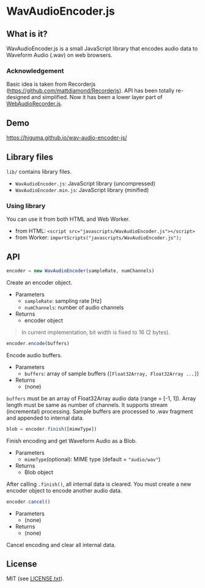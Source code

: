 # WavAudioEncoder.js

## What is it?

WavAudioEncoder.js is a small JavaScript library that encodes audio data to Waveform Audio (.wav) on web browsers.

### Acknowledgement

Basic idea is taken from Recorderjs (<https://github.com/mattdiamond/Recorderjs>). API has been totally re-designed and simplified. Now it has been a lower layer part of [WebAudioRecorder.js](https://github.com/higuma/web-audio-recorder-js).

## Demo

<https://higuma.github.io/wav-audio-encoder-js/>

## Library files

`lib/` contains library files.

* `WavAudioEncoder.js`: JavaScript library (uncompressed)
* `WavAudioEncoder.min.js`: JavaScript library (minified)

### Using library

You can use it from both HTML and Web Worker.

* from HTML: `<script src="javascripts/WavAudioEncoder.js"></script>`
* from Worker: `importScripts("javascripts/WavAudioEncoder.js");`

## API

``` javascript
encoder = new WavAudioEncoder(sampleRate, numChannels)
```

Create an encoder object.

* Parameters
    * `sampleRate`: sampling rate [Hz]
    * `numChannels`: number of audio channels
* Returns
    * encoder object

> In current implementation, bit width is fixed to 16 (2 bytes).

``` javascript
encoder.encode(buffers)
```

Encode audio buffers.

* Parameters
    * `buffers`: array of sample buffers (`[Float32Array, Float32Array ...]`)
* Returns
    * (none)

`buffers` must be an array of Float32Array audio data (range = [-1, 1]). Array length must be same as number of channels. It supports stream (incremental) processing. Sample buffers are processed to .wav fragment and appended to internal data.

``` javascript
blob = encoder.finish([mimeType])
```

Finish encoding and get Waveform Audio as a Blob.

* Parameters
    * `mimeType`(optional): MIME type (default = `"audio/wav"`)
* Returns
    * Blob object

After calling `.finish()`, all internal data is cleared. You must create a new encoder object to encode another audio data.

``` javascript
encoder.cancel()
```

* Parameters
    * (none)
* Returns
    * (none)

Cancel encoding and clear all internal data.

## License

MIT (see [LICENSE.txt](LICENSE.txt)).

